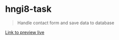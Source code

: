 # hngi8-task

> Handle contact form and save data to database

[Link to preview live](https://hng-task.herokuapp.com/)

